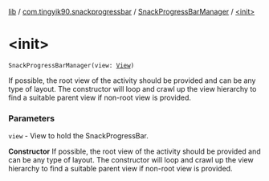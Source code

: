 [lib](../../index.md) / [com.tingyik90.snackprogressbar](../index.md) / [SnackProgressBarManager](index.md) / [&lt;init&gt;](./-init-.md)

# &lt;init&gt;

`SnackProgressBarManager(view: `[`View`](https://developer.android.com/reference/android/view/View.html)`)`

If possible, the root view of the activity should be provided and can be any type of layout.
The constructor will loop and crawl up the view hierarchy to find a suitable parent view if non-root view is provided.

### Parameters

`view` - View to hold the SnackProgressBar.

**Constructor**
If possible, the root view of the activity should be provided and can be any type of layout.
The constructor will loop and crawl up the view hierarchy to find a suitable parent view if non-root view is provided.

